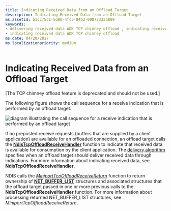 ```yaml
---
title: Indicating Received Data from an Offload Target
description: Indicating Received Data from an Offload Target
ms.assetid: b1cc75c1-5d80-4fc3-84b3-00872333a809
keywords:
- delivering received data WDK TCP chimney offload , indicating received data
- indicating received data WDK TCP chimney offload
ms.date: 04/20/2017
ms.localizationpriority: medium
---
```


# Indicating Received Data from an Offload Target


\[The TCP chimney offload feature is deprecated and should not be used.\]

The following figure shows the call sequence for a receive indication that is performed by an offload target.

![diagram illustrating the call sequence for a receive indication that is performed by an offload target](images/receive-indicate-op.png)

If no preposted receive requests (buffers that are supplied by a client application) are available for an offloaded connection, an offload target calls the [**NdisTcpOffloadReceiveHandler**](https://msdn.microsoft.com/library/windows/hardware/ff564606) function to indicate that received data is available for consumption by the client application. The [delivery algorithm](delivery-algorithm.md) specifies when an offload target should deliver received data through indications. For more information about indicating received data, see **NdisTcpOffloadReceiveHandler**.

NDIS calls the [*MiniportTcpOffloadReceiveReturn*](https://msdn.microsoft.com/library/windows/hardware/ff559462) function to return ownership of [**NET\_BUFFER\_LIST**](https://msdn.microsoft.com/library/windows/hardware/ff568388) structures and associated structures that the offload target passed in one or more previous calls to the **NdisTcpOffloadReceiveHandler** function. For more information about processing returned NET\_BUFFER\_LIST structures, see *MiniportTcpOffloadReceiveReturn*.

 

 





